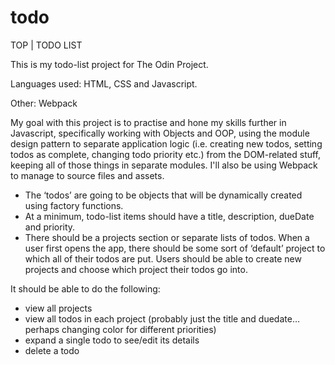 # todo
TOP | TODO LIST

This is my todo-list project for The Odin Project.

Languages used: HTML, CSS and Javascript.

Other: Webpack

My goal with this project is to practise and hone my skills further in Javascript, specifically working with Objects and OOP, using the module design pattern to separate application logic (i.e. creating new todos, setting todos as complete, changing todo priority etc.) from the DOM-related stuff, keeping all of those things in separate modules. I'll also be using Webpack to manage to source files and assets. 


- The ‘todos’ are going to be objects that will be dynamically created using factory functions.
- At a minimum, todo-list items should have a title, description, dueDate and priority. 
- There should be a projects section or separate lists of todos. When a user first opens the app, there should be some sort of ‘default’ project to which all of their todos are put. Users should be able to create new projects and choose which project their todos go into.

It should be able to do the following:

- view all projects
- view all todos in each project (probably just the title and duedate… perhaps changing color for different priorities)
- expand a single todo to see/edit its details
- delete a todo


